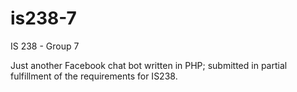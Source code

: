 # is238-7
IS 238 - Group 7

Just another Facebook chat bot written in PHP; submitted in partial fulfillment of the requirements for IS238.
